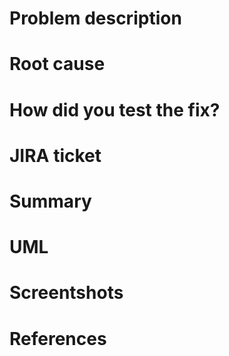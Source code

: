 [comment]: # (===== BUG FIX / HOTFIX TEMPLATE =====)
[comment]: # (If you issue a pull request for a bug fix or a hotfix, use this template)
# Problem description
[comment]: # (Describe briefly the bug)

# Root cause
[comment]: # (Explain the root cause)

# How did you test the fix?
[comment]: # (Explain the way to verify your fix)

# JIRA ticket
[comment]: # (Put the corresponding JIRA ticket's link here)

[comment]: # (===== END OF BUG FIX / HOTFIX TEMPLATE =====)

[comment]: # ( ===== FEATURE TEMPLATE =====)
[comment]: # (If you issue a pull request for a FEATURE, use this template)
# Summary
[comment]: # (Summarize the business goal achieved and the design)

# UML
[comment]: # (If you have UML diagrams to put along with, put them here)
[comment]: # (Remove this section if you don't)

# Screentshots
[comment]: # (If you have screenshots to put along with, put them here)
[comment]: # (Remove this section if you don't)

# References
[comment]: # (Put the links of feature's design document here,)
[comment]: # (or any other references that help the reviewing)

[comment]: # (===== END OF FEATURE TEMPLATE =====)

